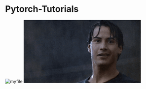 # Pytorch-Tutorials

![myfile](https://www.reactiongifs.us/wp-content/uploads/2013/10/nuh_uh_conan_obrien.gif)
![myfile](https://github.com/WillMandil001/Pytorch-Tutorials/blob/main/kianu.gif)
